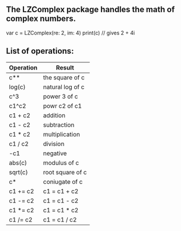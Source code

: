 ## The LZComplex package handles the math of complex numbers.

var c = LZComplex(re: 2, im: 4)
print(c) // gives 2 + 4i

## List of operations:

| Operation | Result |
| ------ | ------ |
| c** | the square of c |
| log(c) | natural log of c |
| c^3 | power 3 of c |
| c1^c2 | powr c2 of c1 |
| c1 + c2 | addition |
| c1 - c2 | subtraction |
| c1 * c2 | multiplication |
| c1 / c2 | division |
| -c1 | negative |
| abs(c) | modulus of c |
| sqrt(c) | root square of c |
| c* | coniugate of c |
| c1 += c2 | c1 = c1 + c2 |
| c1 -= c2 | c1 = c1 - c2 |
| c1 *= c2 | c1 = c1 * c2 |
| c1 /= c2 | c1 = c1 / c2 |

